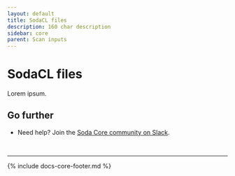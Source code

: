 ```yaml
---
layout: default
title: SodaCL files
description: 160 char description
sidebar: core
parent: Scan inputs
---
```


# SodaCL files

Lorem ipsum.



## Go further

* Need help? Join the <a href="http://community.soda.io/slack" target="_blank"> Soda Core community on Slack</a>.
<br />

---
{% include docs-core-footer.md %}